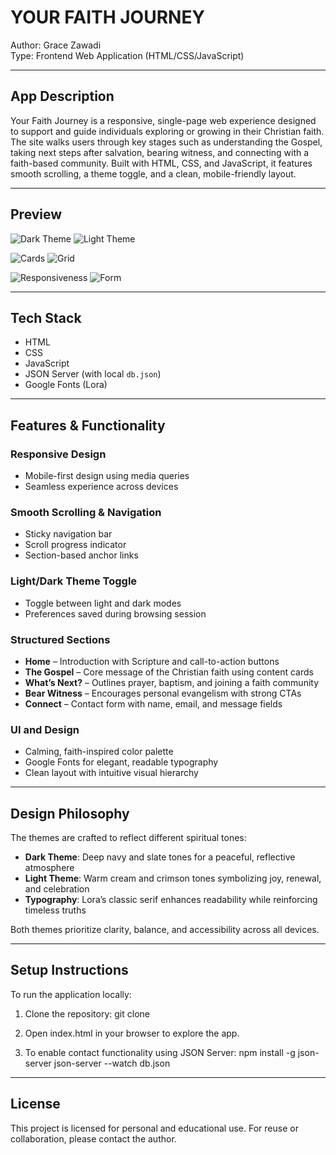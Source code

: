 # YOUR FAITH JOURNEY

Author: Grace Zawadi  
Type: Frontend Web Application (HTML/CSS/JavaScript)

---

## App Description

Your Faith Journey is a responsive, single-page web experience designed to support and guide individuals exploring or growing in their Christian faith. The site walks users through key stages such as understanding the Gospel, taking next steps after salvation, bearing witness, and connecting with a faith-based community. Built with HTML, CSS, and JavaScript, it features smooth scrolling, a theme toggle, and a clean, mobile-friendly layout.

---

## Preview
![Dark Theme](images/darktheme.png)
![Light Theme](images/lighttheme.png)

![Cards](images/cards.png)
![Grid](images/grid.png)

![Responsiveness](images/mobile.png)
![Form](images/form.png)

---

## Tech Stack

- HTML  
- CSS  
- JavaScript  
- JSON Server (with local `db.json`)  
- Google Fonts (Lora)  

---


## Features & Functionality

### Responsive Design

- Mobile-first design using media queries  
- Seamless experience across devices  

### Smooth Scrolling & Navigation

- Sticky navigation bar  
- Scroll progress indicator  
- Section-based anchor links  

### Light/Dark Theme Toggle

- Toggle between light and dark modes  
- Preferences saved during browsing session  

### Structured Sections

- **Home** – Introduction with Scripture and call-to-action buttons  
- **The Gospel** – Core message of the Christian faith using content cards  
- **What’s Next?** – Outlines prayer, baptism, and joining a faith community  
- **Bear Witness** – Encourages personal evangelism with strong CTAs  
- **Connect** – Contact form with name, email, and message fields  

### UI and Design

- Calming, faith-inspired color palette  
- Google Fonts for elegant, readable typography  
- Clean layout with intuitive visual hierarchy  

---

## Design Philosophy

The themes are crafted to reflect different spiritual tones:

- **Dark Theme**: Deep navy and slate tones for a peaceful, reflective atmosphere  
- **Light Theme**: Warm cream and crimson tones symbolizing joy, renewal, and celebration  
- **Typography**: Lora’s classic serif enhances readability while reinforcing timeless truths  

Both themes prioritize clarity, balance, and accessibility across all devices.

---

## Setup Instructions

To run the application locally:

1. Clone the repository:
   git clone [](https://github.com/Chenzie2/your-faith-journey)

2. Open index.html in your browser to explore the app.

3. To enable contact functionality using JSON Server:
   npm install -g json-server
   json-server --watch db.json

--- 
## License
This project is licensed for personal and educational use. For reuse or collaboration, please contact the author.




